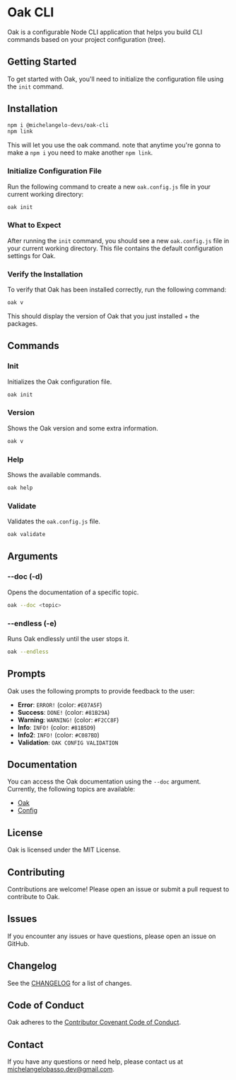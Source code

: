 # Oak CLI

Oak is a configurable Node CLI application that helps you build CLI commands based on your project configuration (tree).

## Getting Started

To get started with Oak, you'll need to initialize the configuration file using the `init` command.

## Installation

```bash
npm i @michelangelo-devs/oak-cli
npm link
```
This will let you use the oak command. note that anytime you're gonna to make a `npm i` you need to make another `npm link`.

### Initialize Configuration File

Run the following command to create a new `oak.config.js` file in your current working directory:
```bash
oak init
```
### What to Expect

After running the `init` command, you should see a new `oak.config.js` file in your current working directory. This file contains the default configuration settings for Oak.

### Verify the Installation

To verify that Oak has been installed correctly, run the following command:
```bash
oak v
```
This should display the version of Oak that you just installed + the packages.

## Commands

### Init

Initializes the Oak configuration file.

```bash
oak init
```

### Version

Shows the Oak version and some extra information.

```bash
oak v
```

### Help

Shows the available commands.

```bash
oak help
```

### Validate

Validates the `oak.config.js` file.

```bash
oak validate
```

## Arguments

### --doc (-d)

Opens the documentation of a specific topic.

```bash
oak --doc <topic>
```

### --endless (-e)

Runs Oak endlessly until the user stops it.

```bash
oak --endless
```

## Prompts

Oak uses the following prompts to provide feedback to the user:

* **Error**: `ERROR!` (color: `#E07A5F`)
* **Success**: `DONE!` (color: `#81B29A`)
* **Warning**: `WARNING!` (color: `#F2CC8F`)
* **Info**: `INFO!` (color: `#81B5D9`)
* **Info2**: `INFO!` (color: `#C087BD`)
* **Validation**: `OAK CONFIG VALIDATION`

## Documentation

You can access the Oak documentation using the `--doc` argument. Currently, the following topics are available:

* [Oak](https://example.com/oak-docs)
* [Config](https://example.com/config-docs)

## License

Oak is licensed under the MIT License.

## Contributing

Contributions are welcome! Please open an issue or submit a pull request to contribute to Oak.


## Issues

If you encounter any issues or have questions, please open an issue on GitHub.

## Changelog

See the [CHANGELOG](CHANGELOG.md) for a list of changes.

## Code of Conduct

Oak adheres to the [Contributor Covenant Code of Conduct](https://www.contributor-covenant.org/version/2/0/code_of_conduct/).

## Contact

If you have any questions or need help, please contact us at [michelangelobasso.dev@gmail.com](mailto:michelangelobasso.dev@gmail.com).
